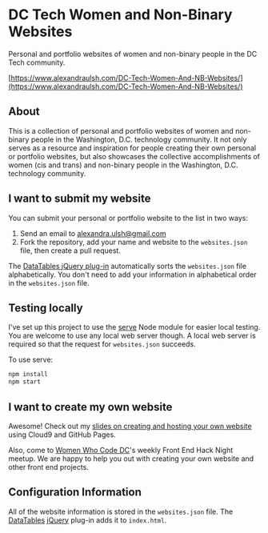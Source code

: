 # DC Tech Women and Non-Binary Websites

Personal and portfolio websites of women and non-binary people in the DC Tech community.

[https://www.alexandraulsh.com/DC-Tech-Women-And-NB-Websites/](https://www.alexandraulsh.com/DC-Tech-Women-And-NB-Websites/)

## About

This is a collection of personal and portfolio websites of women and non-binary people in the Washington, D.C. technology community. It not only serves as a resource and inspiration for people creating their own personal or portfolio websites, but also showcases the collective accomplishments of women (cis and trans) and non-binary people in the Washington, D.C. technology community.

## I want to submit my website

You can submit your personal or portfolio website to the list in two ways:

1. Send an email to [alexandra.ulsh@gmail.com](mailto:alexandra.ulsh@gmail.com)
2. Fork the repository, add your name and website to the `websites.json` file, then create a pull request.

The [DataTables jQuery plug-in](https://datatables.net/) automatically sorts the `websites.json` file alphabetically. You don't need to add your information in alphabetical order in the `websites.json` file.

## Testing locally

I've set up this project to use the [serve](https://github.com/zeit/serve) Node module for easier local testing. You are welcome to use any local web server though. A local web server is required so that the request for `websites.json` succeeds.

To use serve:

```sh
npm install
npm start
```

## I want to create my own website

Awesome! Check out my [slides on creating and hosting your own website](http://slides.com/alexandraulsh/build-your-own-website-with-cloud9-and-github-pages/) using Cloud9 and GitHub Pages.

Also, come to [Women Who Code DC](http://www.meetup.com/Women-Who-Code-DC/)'s weekly Front End Hack Night meetup. We are happy to help you out with creating your own website and other front end projects.

## Configuration Information

All of the website information is stored in the `websites.json` file. The [DataTables](https://datatables.net/) [jQuery](https://jquery.com/) plug-in adds it to `index.html`.
